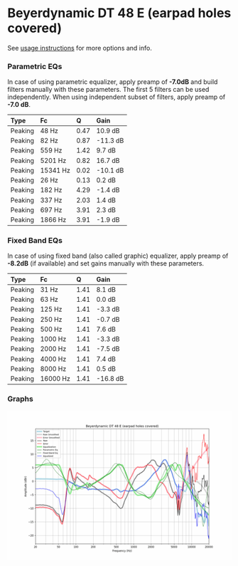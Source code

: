 # Beyerdynamic DT 48 E (earpad holes covered)
See [usage instructions](https://github.com/jaakkopasanen/AutoEq#usage) for more options and info.

### Parametric EQs
In case of using parametric equalizer, apply preamp of **-7.0dB** and build filters manually
with these parameters. The first 5 filters can be used independently.
When using independent subset of filters, apply preamp of **-7.0 dB**.

| Type    | Fc       |    Q | Gain     |
|:--------|:---------|:-----|:---------|
| Peaking | 48 Hz    | 0.47 | 10.9 dB  |
| Peaking | 82 Hz    | 0.87 | -11.3 dB |
| Peaking | 559 Hz   | 1.42 | 9.7 dB   |
| Peaking | 5201 Hz  | 0.82 | 16.7 dB  |
| Peaking | 15341 Hz | 0.02 | -10.1 dB |
| Peaking | 26 Hz    | 0.13 | 0.2 dB   |
| Peaking | 182 Hz   | 4.29 | -1.4 dB  |
| Peaking | 337 Hz   | 2.03 | 1.4 dB   |
| Peaking | 697 Hz   | 3.91 | 2.3 dB   |
| Peaking | 1866 Hz  | 3.91 | -1.9 dB  |

### Fixed Band EQs
In case of using fixed band (also called graphic) equalizer, apply preamp of **-8.2dB**
(if available) and set gains manually with these parameters.

| Type    | Fc       |    Q | Gain     |
|:--------|:---------|:-----|:---------|
| Peaking | 31 Hz    | 1.41 | 8.1 dB   |
| Peaking | 63 Hz    | 1.41 | 0.0 dB   |
| Peaking | 125 Hz   | 1.41 | -3.3 dB  |
| Peaking | 250 Hz   | 1.41 | -0.7 dB  |
| Peaking | 500 Hz   | 1.41 | 7.6 dB   |
| Peaking | 1000 Hz  | 1.41 | -3.3 dB  |
| Peaking | 2000 Hz  | 1.41 | -7.5 dB  |
| Peaking | 4000 Hz  | 1.41 | 7.4 dB   |
| Peaking | 8000 Hz  | 1.41 | 0.5 dB   |
| Peaking | 16000 Hz | 1.41 | -16.8 dB |

### Graphs
![](./Beyerdynamic%20DT%2048%20E%20(earpad%20holes%20covered).png)